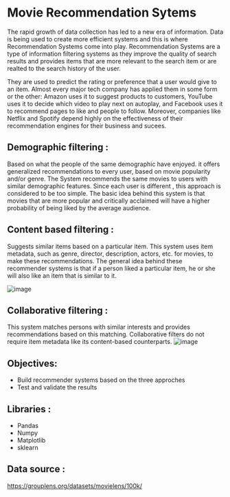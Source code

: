 # Movie Recommendation Sytems

The rapid growth of data collection has led to a new era of information. Data is being used to create more efficient systems and this is where Recommendation Systems come into play. Recommendation Systems are a type of information filtering systems as they improve the quality of search results and provides items that are more relevant to the search item or are realted to the search history of the user.

They are used to predict the rating or preference that a user would give to an item. Almost every major tech company has applied them in some form or the other: Amazon uses it to suggest products to customers, YouTube uses it to decide which video to play next on autoplay, and Facebook uses it to recommend pages to like and people to follow. Moreover, companies like Netflix and Spotify depend highly on the effectiveness of their recommendation engines for their business and sucees.

## Demographic filtering :
Based on what the people of the same demographic have enjoyed. it offers generalized recommendations to every user, based on movie popularity and/or genre. The System recommends the same movies to users with similar demographic features. Since each user is different , this approach is considered to be too simple. The basic idea behind this system is that movies that are more popular and critically acclaimed will have a higher probability of being liked by the average audience.

## Content based filtering :
Suggests similar items based on a particular item. This system uses item metadata, such as genre, director, description, actors, etc. for movies, to make these recommendations. The general idea behind these recommender systems is that if a person liked a particular item, he or she will also like an item that is similar to it.

![image](https://user-images.githubusercontent.com/81591745/198555013-079148af-ec33-4b95-8b66-d79412996200.png)

## Collaborative filtering :
This system matches persons with similar interests and provides recommendations based on this matching. Collaborative filters do not require item metadata like its content-based counterparts.
![image](https://user-images.githubusercontent.com/81591745/198555126-5ea98f62-140b-4378-a611-a511018efb43.png)

## Objectives:
- Build recommender systems based on the three approches
- Test and validate the results

## Libraries :
- Pandas
- Numpy
- Matplotlib
- sklearn

## Data source :
https://grouplens.org/datasets/movielens/100k/
